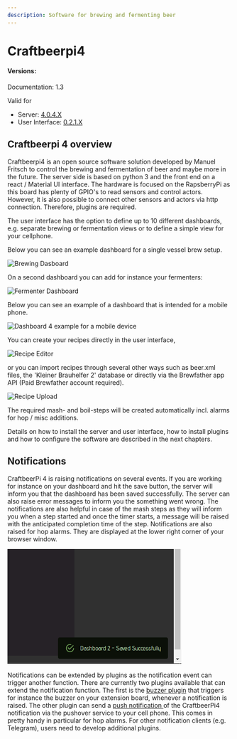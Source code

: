 ```yaml
---
description: Software for brewing and fermenting beer
---
```


# Craftbeerpi4

#### Versions:

Documentation: 1.3

Valid for 
- Server: [4.0.4.X](https://github.com/craftbeerpi/craftbeerpi4/tree/development)
- User Interface: [0.2.1.X](https://github.com/craftbeerpi/craftbeerpi4-ui/tree/development)

## Craftbeerpi 4 overview

Craftbeerpi4 is an open source software solution developed by Manuel Fritsch to control the brewing and fermentation of beer and maybe more in the future. The server side is based on python 3 and the front end on a react / Material UI interface. The hardware is focused on the RapsberryPi as this board has plenty of GPIO's to read sensors and control actors. However, it is also possible to connect other sensors and actors via http connection. Therefore, plugins are required.

The user interface has the option to define up to 10 different dashboards, e.g. separate brewing or fermentation views or to define a simple view for your cellphone.

Below you can see an example dashboard for a single vessel brew setup.

![Brewing Dasboard](.gitbook/assets/cbpi4\_brew.png)

On a second dashboard you can add for instance your fermenters:

![Fermenter Dashboard](.gitbook/assets/cbp4\_ferment.png)

Below you can see an example of a dashboard that is intended for a mobile phone.

![Dashboard 4 example for a mobile device](.gitbook/assets/cbpi\_mobile\_dashboard.jpg)

You can create your recipes directly in the user interface,

![Recipe Editor](.gitbook/assets/cbpi4\_mash\_profile.png)

or you can import recipes through several other ways such as beer.xml files, the 'Kleiner Brauhelfer 2' database or directly via the Brewfather app API (Paid Brewfather account required).

![Recipe Upload](.gitbook/assets/cbpi4\_recipe\_upload.png)

The required mash- and boil-steps will be created automatically incl. alarms for hop / misc additions.

Details on how to install the server and user interface, how to install plugins and how to configure the software are described in the next chapters.

## Notifications

CraftbeerPi 4 is raising notifications on several events. If you are working for instance on your dashboard and hit the save button, the server will inform you that the dashboard has been saved successfully. The server can also raise error messages to inform you the something went wrong. The notifications are also helpful in case of the mash steps as they will inform you when a step started and once the timer starts, a message will be raised with the anticipated completion time of the step. Notifications are also raised for hop alarms. They are displayed at the lower right corner of your browser window.

![CraftbeerPi 4 Notification in browser window](.gitbook/assets/cbpi4-notofocation.png)

Notifications can be extended by plugins as the notification event can trigger another function. There are currently two plugins available that can extend the notification function. The first is the [buzzer plugin](https://github.com/avollkopf/cbpi4-buzzer) that triggers for instance the buzzer on your extension board, whenever a notification is raised. The other plugin can send a [push notification ](https://github.com/avollkopf/cbpi4-PushOver)of the CraftbeerPi4 notification via the pushover service to your cell phone. This comes in pretty handy in particular for hop alarms. For other notification clients (e.g. Telegram), users need to develop additional plugins.
